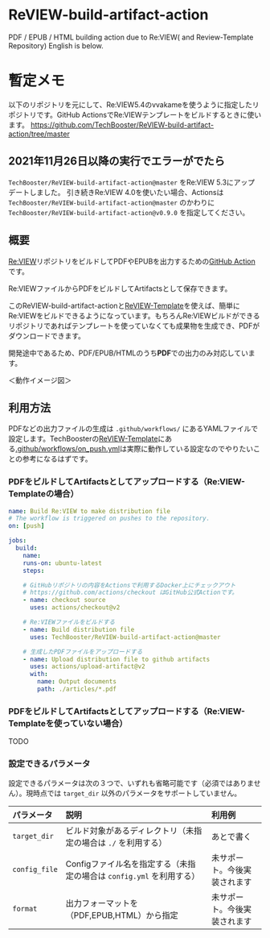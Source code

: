 
# ReVIEW-build-artifact-action
PDF / EPUB / HTML building action due to Re:VIEW( and Review-Template Repository)
English is below.

# 暫定メモ
以下のリポジトリを元にして、Re:VIEW5.4のvvakameを使うように指定したリポジトリです。GitHub ActionsでRe:VIEWテンプレートをビルドするときに使います。
https://github.com/TechBooster/ReVIEW-build-artifact-action/tree/master

## 2021年11月26日以降の実行でエラーがでたら

`TechBooster/ReVIEW-build-artifact-action@master` をRe:VIEW 5.3にアップデートしました。
引き続きRe:VIEW 4.0を使いたい場合、Actionsは `TechBooster/ReVIEW-build-artifact-action@master` のかわりに `TechBooster/ReVIEW-build-artifact-action@v0.9.0` を指定してください。 

## 概要

[Re:VIEW](https://github.com/kmuto/review)リポジトリをビルドしてPDFやEPUBを出力するための[GitHub Action](https://github.com/features/actions)です。

Re:VIEWファイルからPDFをビルドしてArtifactsとして保存できます。

このReVIEW-build-artifact-actionと[ReVIEW-Template](https://github.com/TechBooster/ReVIEW-Template)を使えば、簡単にRe:VIEWをビルドできるようになっています。もちろんRe:VIEWビルドができるリポジトリであればテンプレートを使っていなくても成果物を生成でき、PDFがダウンロードできます。

開発途中であるため、PDF/EPUB/HTMLのうち**PDF**での出力のみ対応しています。

＜動作イメージ図＞

## 利用方法
PDFなどの出力ファイルの生成は `.github/workflows/` にあるYAMLファイルで設定します。TechBoosterの[ReVIEW-Template](https://github.com/TechBooster/ReVIEW-Template/)にある[.github/workflows/on_push.yml](https://github.com/TechBooster/ReVIEW-Template/blob/master/.github/workflows/on_push.yml)は実際に動作している設定なのでやりたいことの参考になるはずです。

### PDFをビルドしてArtifactsとしてアップロードする（Re:VIEW-Templateの場合）

```yaml
name: Build Re:VIEW to make distribution file
# The workflow is triggered on pushes to the repository.
on: [push]

jobs:
  build:
    name: 
    runs-on: ubuntu-latest
    steps:

    # GitHubリポジトリの内容をActionsで利用するDocker上にチェックアウト
    # https://github.com/actions/checkout はGitHub公式Actionです。
    - name: checkout source
      uses: actions/checkout@v2

    # Re:VIEWファイルをビルドする
    - name: Build distribution file
      uses: TechBooster/ReVIEW-build-artifact-action@master

    # 生成したPDFファイルをアップロードする
    - name: Upload distribution file to github artifacts
      uses: actions/upload-artifact@v2
      with:
        name: Output documents
        path: ./articles/*.pdf
```

### PDFをビルドしてArtifactsとしてアップロードする（Re:VIEW-Templateを使っていない場合）


TODO


### 設定できるパラメータ

設定できるパラメータは次の３つで、いずれも省略可能です（必須ではありません）。現時点では `target_dir` 以外のパラメータをサポートしていません。

|  パラメータ  |  説明  | 利用例 |
| :---- | :---- | :---- |
|  `target_dir`  |  ビルド対象があるディレクトリ（未指定の場合は `./` を利用する） | あとで書く | 
|  `config_file`  |  Configファイル名を指定する（未指定の場合は `config.yml` を利用する） | 未サポート。今後実装されます |
| `format` | 出力フォーマットを（PDF,EPUB,HTML）から指定 | 未サポート。今後実装されます |
